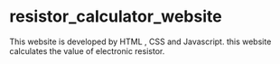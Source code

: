 # resistor_calculator_website
This website is developed by HTML , CSS and Javascript. this website calculates the value of electronic resistor.  
